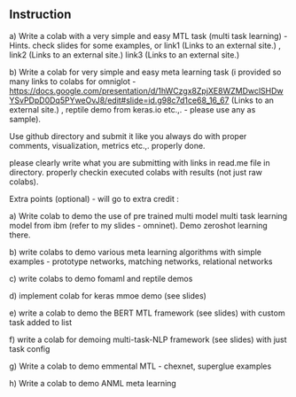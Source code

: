 ## Instruction

a) Write a colab with a very simple and easy  MTL task (multi task learning) - Hints. check slides for some examples, or  link1 (Links to an external site.) , link2 (Links to an external site.) link3 (Links to an external site.)

b) Write a colab for very simple and easy meta learning task (i provided so many links to colabs for omniglot - https://docs.google.com/presentation/d/1hWCzgx8ZpjXE8WZMDwclSHDwYSvPDpD0Dq5PYweOvJ8/edit#slide=id.g98c7d1ce68_16_67 (Links to an external site.)  , reptile demo from keras.io etc.,. - please use any as sample).

 

Use github directory and submit it like you always do with proper comments, visualization, metrics etc.,. properly done.

please clearly write what you are submitting with links in read.me file in directory. properly checkin executed colabs with results (not just raw colabs).

 

Extra points (optional) - will go to extra credit :

a) Write colab to demo the use of pre trained multi model multi task learning model from ibm (refer to my slides - omninet). Demo zeroshot learning there.

b) write colabs to demo various meta learning algorithms with simple examples - prototype networks, matching networks, relational networks

c) write colabs to demo fomaml and reptile demos

d) implement colab for keras mmoe demo (see slides)

e) write a colab to demo the BERT MTL framework  (see slides) with custom task added to list

f) write a colab for demoing multi-task-NLP framework (see slides) with just task config

g) Write a colab to demo emmental MTL - chexnet, superglue examples

h) Write a colab to demo ANML meta learning